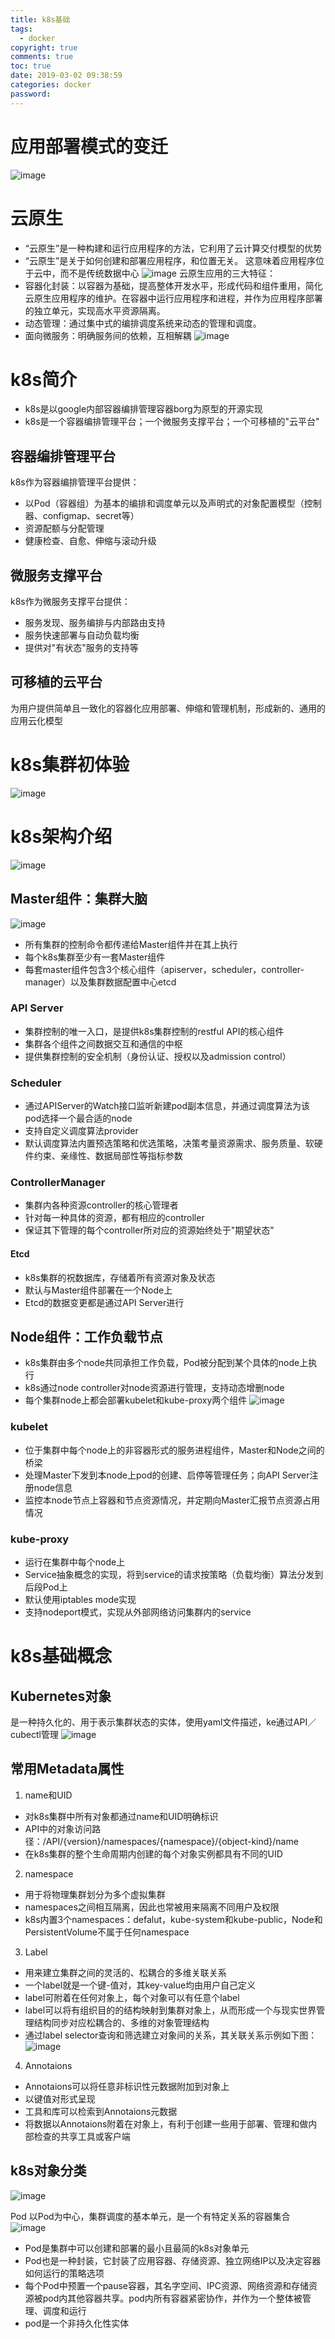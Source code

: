 ```yaml
---
title: k8s基础
tags:
  - docker
copyright: true
comments: true
toc: true
date: 2019-03-02 09:38:59
categories: docker
password:
---
```


# 应用部署模式的变迁
![image](/pub-images/应用部署模式变迁.png)

# 云原生
* “云原生”是一种构建和运行应用程序的方法，它利用了云计算交付模型的优势
* “云原生”是关于如何创建和部署应用程序，和位置无关。 这意味着应用程序位于云中，而不是传统数据中心
![image](/pub-images/云原生12原则.png)
云原生应用的三大特征：
* 容器化封装：以容器为基础，提高整体开发水平，形成代码和组件重用，简化云原生应用程序的维护。在容器中运行应用程序和进程，并作为应用程序部署的独立单元，实现高水平资源隔离。
* 动态管理：通过集中式的编排调度系统来动态的管理和调度。
* 面向微服务：明确服务间的依赖，互相解耦
![image](/pub-images/云原生能力与特点.jpg)

# k8s简介
* k8s是以google内部容器编排管理容器borg为原型的开源实现
* k8s是一个容器编排管理平台；一个微服务支撑平台；一个可移植的"云平台"

## 容器编排管理平台
k8s作为容器编排管理平台提供：
* 以Pod（容器组）为基本的编排和调度单元以及声明式的对象配置模型（控制器、configmap、secret等）
* 资源配额与分配管理
* 健康检查、自愈、伸缩与滚动升级

## 微服务支撑平台
k8s作为微服务支撑平台提供：
* 服务发现、服务编排与内部路由支持
* 服务快速部署与自动负载均衡
* 提供对"有状态"服务的支持等

## 可移植的云平台
为用户提供简单且一致化的容器化应用部署、伸缩和管理机制，形成新的、通用的应用云化模型

# k8s集群初体验
![image](/pub-images/hellok8s.png)

# k8s架构介绍
![image](/pub-images/k8s架构全图.png)
## Master组件：集群大脑
![image](/pub-images/masternode.png) 
* 所有集群的控制命令都传递给Master组件并在其上执行
* 每个k8s集群至少有一套Master组件
* 每套master组件包含3个核心组件（apiserver，scheduler，controller-manager）以及集群数据配置中心etcd
### API Server
* 集群控制的唯一入口，是提供k8s集群控制的restful API的核心组件
* 集群各个组件之间数据交互和通信的中枢
* 提供集群控制的安全机制（身份认证、授权以及admission control）
### Scheduler
* 通过APIServer的Watch接口监听新建pod副本信息，并通过调度算法为该pod选择一个最合适的node
* 支持自定义调度算法provider
* 默认调度算法内置预选策略和优选策略，决策考量资源需求、服务质量、软硬件约束、亲缘性、数据局部性等指标参数
### ControllerManager
* 集群内各种资源controller的核心管理者
* 针对每一种具体的资源，都有相应的controller
* 保证其下管理的每个controller所对应的资源始终处于"期望状态"
#### Etcd
* k8s集群的祝数据库，存储着所有资源对象及状态
* 默认与Master组件部署在一个Node上
* Etcd的数据变更都是通过API Server进行
## Node组件：工作负载节点
* k8s集群由多个node共同承担工作负载，Pod被分配到某个具体的node上执行
* k8s通过node controller对node资源进行管理，支持动态增删node
* 每个集群node上都会部署kubelet和kube-proxy两个组件
![image](/pub-images/k8snode.png) 
### kubelet
* 位于集群中每个node上的非容器形式的服务进程组件，Master和Node之间的桥梁
* 处理Master下发到本node上pod的创建、启停等管理任务；向API Server注册node信息
* 监控本node节点上容器和节点资源情况，并定期向Master汇报节点资源占用情况
### kube-proxy
* 运行在集群中每个node上
* Service抽象概念的实现，将到service的请求按策略（负载均衡）算法分发到后段Pod上
* 默认使用iptables mode实现
* 支持nodeport模式，实现从外部网络访问集群内的service

# k8s基础概念
## Kubernetes对象
是一种持久化的、用于表示集群状态的实体，使用yaml文件描述，ke通过API／cubectl管理
![image](/pub-images/k8sobject.png) 

## 常用Metadata属性
1. name和UID
* 对k8s集群中所有对象都通过name和UID明确标识
* API中的对象访问路径：/API/{version}/namespaces/{namespace}/{object-kind}/name
* 在k8s集群的整个生命周期内创建的每个对象实例都具有不同的UID
2. namespace
* 用于将物理集群划分为多个虚拟集群
* namespaces之间相互隔离，因此也常被用来隔离不同用户及权限
* k8s内置3个namespaces：defalut，kube-system和kube-public，Node和PersistentVolume不属于任何namespace
3. Label
* 用来建立集群之间的灵活的、松耦合的多维关联关系
* 一个label就是一个键-值对，其key-value均由用户自己定义
* label可附着在任何对象上，每个对象可以有任意个label
* label可以将有组织目的的结构映射到集群对象上，从而形成一个与现实世界管理结构同步对应松耦合的、多维的对象管理结构
* 通过label selector查询和筛选建立对象间的关系，其关联关系示例如下图：
![image](/pub-images/label关联.png) 
4. Annotaions
* Annotaions可以将任意非标识性元数据附加到对象上
* 以键值对形式呈现
* 工具和库可以检索到Annotaions元数据
* 将数据以Annotaions附着在对象上，有利于创建一些用于部署、管理和做内部检查的共享工具或客户端

## k8s对象分类
![image](/pub-images/k8s对象分类.png) 

Pod 以Pod为中心，集群调度的基本单元，是一个有特定关系的容器集合
![image](/pub-images/pod.png) 
* Pod是集群中可以创建和部署的最小且最简的k8s对象单元
* Pod也是一种封装，它封装了应用容器、存储资源、独立网络IP以及决定容器如何运行的策略选项
* 每个Pod中预置一个pause容器，其名字空间、IPC资源、网络资源和存储资源被pod内其他容器共享。pod内所有容器紧密协作，并作为一个整体被管理、调度和运行
* pod是一个非持久化性实体


